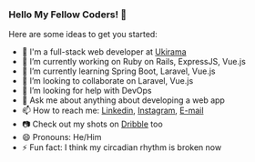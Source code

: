 ### Hello My Fellow Coders! 👋


Here are some ideas to get you started:

- 🏢 I'm a full-stack web developer at [Ukirama](https://ukirama.com/)
- 🔭 I’m currently working on Ruby on Rails, ExpressJS, Vue.js
- 🌱 I’m currently learning Spring Boot, Laravel, Vue.js
- 👯 I’m looking to collaborate on Laravel, Vue.js
- 🤔 I’m looking for help with DevOps
- 💬 Ask me about anything about developing a web app
- 📫 How to reach me: [Linkedin](https://www.linkedin.com/in/azmi6298/), [Instagram](instagram.com/azmi6298), [E-mail](mailto:azmi.filkom@gmail.com)
- 📷 Check out my shots on [Dribble](https://dribbble.com/azmi6298) too
- 😄 Pronouns: He/Him
- ⚡ Fun fact: I think my circadian rhythm is broken now
